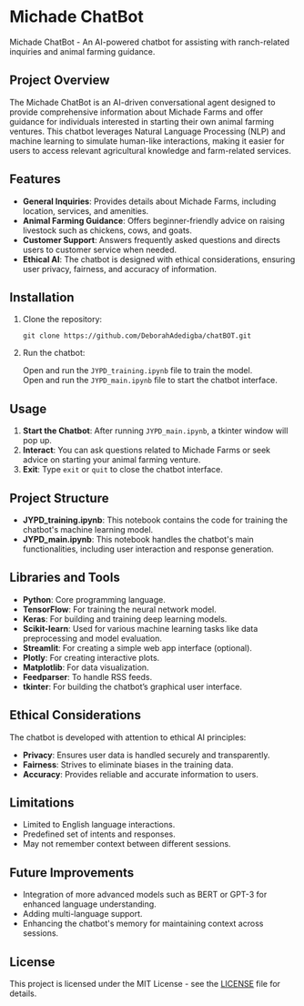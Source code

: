 # Michade ChatBot

Michade ChatBot - An AI-powered chatbot for assisting with ranch-related inquiries and animal farming guidance.

## Project Overview

The Michade ChatBot is an AI-driven conversational agent designed to provide comprehensive information about Michade Farms and offer guidance for individuals interested in starting their own animal farming ventures. This chatbot leverages Natural Language Processing (NLP) and machine learning to simulate human-like interactions, making it easier for users to access relevant agricultural knowledge and farm-related services.

## Features

- **General Inquiries**: Provides details about Michade Farms, including location, services, and amenities.
- **Animal Farming Guidance**: Offers beginner-friendly advice on raising livestock such as chickens, cows, and goats.
- **Customer Support**: Answers frequently asked questions and directs users to customer service when needed.
- **Ethical AI**: The chatbot is designed with ethical considerations, ensuring user privacy, fairness, and accuracy of information.

## Installation

1. Clone the repository:

    ```
    git clone https://github.com/DeborahAdedigba/chatBOT.git
    ```

2. Run the chatbot:

    Open and run the `JYPD_training.ipynb` file to train the model.  
    Open and run the `JYPD_main.ipynb` file to start the chatbot interface.

## Usage

1. **Start the Chatbot**: After running `JYPD_main.ipynb`, a tkinter window will pop up.
2. **Interact**: You can ask questions related to Michade Farms or seek advice on starting your animal farming venture.
3. **Exit**: Type `exit` or `quit` to close the chatbot interface.

## Project Structure

- **JYPD_training.ipynb**: This notebook contains the code for training the chatbot's machine learning model.
- **JYPD_main.ipynb**: This notebook handles the chatbot's main functionalities, including user interaction and response generation.

## Libraries and Tools

- **Python**: Core programming language.
- **TensorFlow**: For training the neural network model.
- **Keras**: For building and training deep learning models.
- **Scikit-learn**: Used for various machine learning tasks like data preprocessing and model evaluation.
- **Streamlit**: For creating a simple web app interface (optional).
- **Plotly**: For creating interactive plots.
- **Matplotlib**: For data visualization.
- **Feedparser**: To handle RSS feeds.
- **tkinter**: For building the chatbot’s graphical user interface.

## Ethical Considerations

The chatbot is developed with attention to ethical AI principles:
- **Privacy**: Ensures user data is handled securely and transparently.
- **Fairness**: Strives to eliminate biases in the training data.
- **Accuracy**: Provides reliable and accurate information to users.

## Limitations

- Limited to English language interactions.
- Predefined set of intents and responses.
- May not remember context between different sessions.

## Future Improvements

- Integration of more advanced models such as BERT or GPT-3 for enhanced language understanding.
- Adding multi-language support.
- Enhancing the chatbot's memory for maintaining context across sessions.

## License

This project is licensed under the MIT License - see the [LICENSE](LICENSE) file for details.

